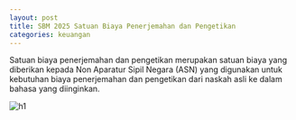 ```yaml
---
layout: post
title: SBM 2025 Satuan Biaya Penerjemahan dan Pengetikan
categories: keuangan
---
```


Satuan biaya penerjemahan dan pengetikan merupakan satuan biaya yang diberikan kepada Non Aparatur Sipil Negara (ASN) yang digunakan untuk kebutuhan biaya penerjemahan dan pengetikan dari naskah asli ke dalam bahasa yang diinginkan.

![h1](https://blogger.googleusercontent.com/img/b/R29vZ2xl/AVvXsEjJIJ5LyTglat_OkN1KkqZXeRjs3dQhjIvcleBOXDMFH2_wpAwBJ9o1DZnTLKJtITtvdO1lYmbIhIWk0I8qC-A2VTyPCf1rO3qjS0eyORQHMpy5oAEe-y0Bb-u4KEoh_bEd4_RDTkx4xU5ZQGjxqyq0WM-T6s_pQ9CLwVh88BC3ChuUuw/s1600/SBM_2025_Page_072.jpg)